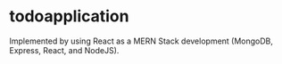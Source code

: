 # todoapplication 

Implemented by using React as a MERN Stack development (MongoDB, Express, React, and NodeJS).

